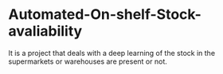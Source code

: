 # Automated-On-shelf-Stock-avaliability
It is a project that deals with a deep learning of the stock in the supermarkets or warehouses are present or not.
